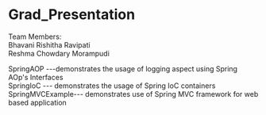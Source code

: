 # Grad_Presentation

Team Members:</br>
Bhavani Rishitha Ravipati</br>
Reshma Chowdary Morampudi

SpringAOP ---demonstrates the usage of logging aspect using Spring AOp's Interfaces<br/>
SpringIoC --- demonstrates the usage of Spring IoC containers</br>
SpringMVCExample--- demonstrates use of Spring MVC framework for web based application

